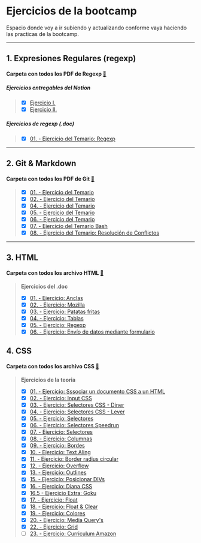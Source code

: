 # Ejercicios de la bootcamp

Espacio donde voy a ir subiendo y actualizando conforme vaya haciendo las practicas de la bootcamp.

---

## 1. Expresiones Regulares (regexp)

#### Carpeta con todos los PDF de Regexp [📁](</1.%20Expresiones%20regulares%20(regexp)/>)

##### Ejercicios entregables del Notion

>- [x] [Ejercicio I.](</1.%20Expresiones%20regulares%20(regexp)/Expresiones%20Regulares%20Ejercicio%20I.pdf>)
>- [x] [Ejercicio II.](</1.%20Expresiones%20regulares%20(regexp)/Expresiones%20Regulares%20Ejercicio%20II.pdf>)

##### Ejercicios de regexp (.doc)

>- [x] [01. - Ejercicio del Temario: Regexp](</1.%20Expresiones%20regulares%20(regexp)/Ejercicios%20de%20regexp.pdf>)

---

## 2. Git & Markdown

#### Carpeta con todos los PDF de Git [📁](/2.%20Git%20&%20Markdown/)

>- [x] [01. - Ejercicio del Temario](/2.%20Git%20&%20Markdown/Ejercicios%20-%20Temario%20Git%20Ejercicio%201%20.pdf)
>- [x] [02. - Ejercicio del Temario](/2.%20Git%20&%20Markdown/Ejercicios%20-%20Temario%20Git%20Ejercicio%202.pdf)
>- [x] [04. - Ejercicio del Temario](/2.%20Git%20&%20Markdown/Ejercicios%20-%20Temario%20Git%20Ejercicio%204.pdf)
>- [x] [05. - Ejercicio del Temario](/2.%20Git%20&%20Markdown/Ejercicios%20-%20Temario%20Git%20Ejercicio%205.pdf)
>- [x] [06. - Ejercicio del Temario](/2.%20Git%20&%20Markdown/Ejercicios%20-%20Temario%20Git%20Ejercicio%206.pdf)
>- [x] [07. - Ejercicio del Temario Bash ](/2.%20Git%20&%20Markdown/Ejercicios%20-%20Temario%20Git%20Ejercicio%20de%20Git%20bash.pdf)
>- [x] [08. - Ejercicio del Temario: Resolución de Conflictos](/2.%20Git%20&%20Markdown/Ejercicios%20de%20resolución%20de%20conflictos.pdf)

---

## 3. HTML

#### Carpeta con todos los archivo HTML [📁](/3.%20HTML/)

> **Ejercicios del .doc**
>
> - [x] [01. - Ejercicio: Anclas](/3.%20HTML/Ejercicios%20doc/anclas.html)
> - [x] [02. - Ejercicio: Mozilla](/3.%20HTML/Ejercicios%20doc/mozilla.html)
> - [x] [03. - Ejercicio: Patatas fritas](/3.%20HTML/Ejercicios%20doc/patatas_fritas.html)
> - [x] [04. - Ejercicio: Tablas](/3.%20HTML/Ejercicios%20doc/tablas.html)
> - [x] [05. - Ejercicio: Regexp](/3.%20HTML/Ejercicios%20doc/Regexp.html)
> - [x] [06. - Ejercicio: Envío de datos mediante formulario](/3.%20HTML/Ejercicios%20doc/Envío%20de%20datos%20mediante%20a%20un%20formulario.html)

## 4. CSS

#### Carpeta con todos los archivo CSS [📁](./4.%20CSS/)

> **Ejercicios de la teoria**
>
> - [x] [01. - Ejercicio: Sssociar un documento CSS a un HTML](/4.%20CSS/1.%20Ejercicios%20de%20associar%20un%20documento%20css%20a%20un%20html/)
> - [x] [02. - Ejercicio: Input CSS](/4.%20CSS/2.%20Input%20CSS/index.html)
> - [x] [03. - Ejercicio: Selectores CSS - Diner](/4.%20CSS/3.%20Ejercicios%20de%20selectores%20CSS%20Diner/respuestas.md)
> - [x] [04. - Ejercicio: Selectores CSS - Lever](/4.%20CSS/4.%20Ejercicios%20de%20selectores%20CSS%20Lever/respuestas.md)
> - [x] [05. - Ejercicio: Selectores](/4.%20CSS/5.%20Ejercicios%20de%20selectores/)
> - [x] [06. - Ejercicio: Selectores Speedrun](/4.%20CSS/6.%20Ejercicios%20de%20selectores%20Speedrun/respuestas.md)  
> - [x] [07. - Ejercicio: Selectores](./4.%20CSS/7.%20Ejercicio%20de%20selectores/soluciones.md)  
> - [x] [08. - Ejercicio: Columnas](./4.%20CSS/8.%20Ejercicio%20de%20columnas/)  
> - [x] [09. - Ejercicio: Bordes](./4.%20CSS/9.%20Ejercicio%20de%20bordes/)  
> - [x] [10. - Ejercicio: Text Aling](./4.%20CSS/10.%20Ejercicio%20text%20aling/)  
> - [x] [11. - Ejercicio: Border radius circular](./4.%20CSS/11.%20Ejercicio%20border%20radius%20circular/)  
> - [x] [12. - Ejercicio: Overflow](4.%20CSS/12.%20Ejercicio%20de%20overflow/)  
> - [x] [13. - Ejercicio: Outlines](4.%20CSS/13.%20Ejercicio%20de%20outlines/)  
> - [x] [15. - Ejercicio: Posicionar DIVs](4.%20CSS/15.%20Ejercicio%20posicionado%20DIVs/)
> - [x] [16. - Ejercicio: Diana CSS](4.%20CSS/16.%20Ejercicio%20diana%20css/)
> - [x] [16.5 - Ejercicio Extra: Goku](4.%20CSS/16.%20Ejercicio%20diana%20css/)
> - [x] [17. - Ejercicio: Float](4.%20CSS/17.%20Ejercicio%20float/)
> - [x] [18. - Ejercicio: Float & Clear](4.%20CSS/18.%20Ejercicio%20float%20y%20clear/)  
> - [x] [19. - Ejercicio: Colores](4.%20CSS/19.%20Ejerciocio%20de%20colores/)  
> - [x] [20. - Ejercicio: Media Query's](4.%20CSS/20.%20Ejercicio%20media%20querys/)  
> - [x] [22. - Ejercicio: Grid](4.%20CSS/22.%20Ejercicios%20de%20Grid/)  
> - [ ] [23. - Ejercicio: Curriculum Amazon](4.%20CSS/23.%20Curriculum%20Amazon/)  
> 